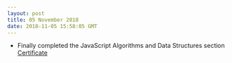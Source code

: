 ```yaml
---
layout: post
title: 05 November 2018 
date: 2018-11-05 15:58:05 GMT
---
```

+ Finally completed the JavaScript Algorithms and Data Structures section [Certificate](https://www.freecodecamp.org/certification/jackwebdev/javascript-algorithms-and-data-structures)
